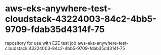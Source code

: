 # aws-eks-anywhere-test-cloudstack-43224003-84c2-4bb5-9709-fdab35d4314f-75
repository for use with E2E test job aws-eks-anywhere-test-cloudstack:43224003-84c2-4bb5-9709-fdab35d4314f-75
